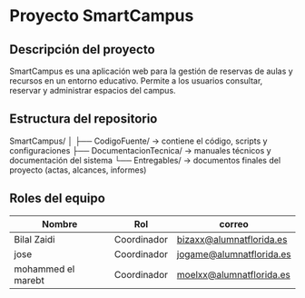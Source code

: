 # Proyecto SmartCampus

## Descripción del proyecto
SmartCampus es una aplicación web para la gestión de reservas de aulas y recursos en un entorno educativo. 
Permite a los usuarios consultar, reservar y administrar espacios del campus.

## Estructura del repositorio
SmartCampus/
│
├── CodigoFuente/ → contiene el código, scripts y configuraciones
├── DocumentacionTecnica/ → manuales técnicos y documentación del sistema
└── Entregables/ → documentos finales del proyecto (actas, alcances, informes)

## Roles del equipo
| Nombre | Rol | correo |
|---------|------|----------------|
| Bilal Zaidi | Coordinador | bizaxx@alumnatflorida.es |
| jose | Coordinador | jogame@alumnatflorida.es |
| mohammed el marebt | Coordinador | moelxx@alumnatflorida.es |





